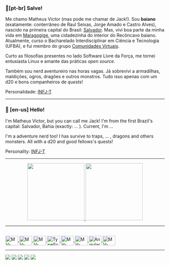 ### 👋[pt-br] Salve! 

Me chamo Matheus Victor (mas pode me chamar de Jack!). Sou **baiano** (exatamente: conterrâneo de Raul Seixas, Jorge Amado e Castro Alves), nascido na primeira capital do Brasil: [Salvador](https://pt.wikipedia.org/wiki/Salvador). Mas, vivi boa parte da minha vida em [Maragogige](https://www.instagram.com/aah_maragogipe/), uma cidadezinha do interior do Recôncavo baiano. Atualmente, curso o Bacharelado Interdisciplinar em Ciência e Tecnologia (UFBA), e fui membro do grupo [Comunidades Virtuais](https://www.instagram.com/comunidadesvirtuais/).

Curto as filosofias presentes no lado Software Livre da Força, me tornei entusiasta Linux e amante das práticas _open source_.

Também sou nerd aventureiro nas horas vagas. Já sobrevivi a armadilhas, maldições, ogros, dragões e outros monstros. Tudo isso apenas com um d20 e bons companheiros de _quests_!

Personalidade: [INFJ-T](https://www.16personalities.com/infj-strengths-and-weaknesses)

------

### 👋 [en-us] Hello!

I'm Matheus Victor, but you can call me Jack! I'm from the first Brazil's capital: Salvador, Bahia (exactly: ... ). Current, I'm ...

I'm a adventure nerd too! I has survive to traps, ... , dragons and others monsters. All with a d20 and good fellows's quests!

Personality: [INFJ-T](https://www.16personalities.com/infj-strengths-and-weaknesses)

------

<div align="center">
  <a href="matheusvictor.github.io" target = "_blank">
  <img height="180em" src="https://github-readme-stats.vercel.app/api?username=matheusvictor&show_icons=true&theme=cobalt&include_all_commits=true&count_private=true"/>
  <img height="180em" src="https://github-readme-stats.vercel.app/api/top-langs/?username=matheusvictor&layout=compact&langs_count=7&theme=cobalt"/>
</div>

------

<!-- Program languages -->
<div style="display: inline_block"><br>
  <!-- Icons from: https://devicon.dev/-->
  <img align="center" alt="MV-Python" height="30" width="40" src="https://cdn.jsdelivr.net/gh/devicons/devicon/icons/python/python-original.svg">
  <img align="center" alt="MV-Kotlin" height="30" width="40" src="https://cdn.jsdelivr.net/gh/devicons/devicon/icons/kotlin/kotlin-original.svg">
  <img align="center" alt="MV-Java" height="30" width="40" src="https://cdn.jsdelivr.net/gh/devicons/devicon/icons/java/java-original.svg">
  <img align="center" alt="TypeScript" height="30" width="40"  src="https://cdn.jsdelivr.net/gh/devicons/devicon/icons/typescript/typescript-original.svg">    
  <img align="center" alt="MV-SQL" height="30" width="40" src="https://cdn.jsdelivr.net/gh/devicons/devicon/icons/mysql/mysql-original.svg">          
  <img align="center" alt="MV-Android" height="30" width="40" src="https://cdn.jsdelivr.net/gh/devicons/devicon/icons/android/android-original.svg">
  <img align="center" alt="Angular" height="30" width="40" src="https://cdn.jsdelivr.net/gh/devicons/devicon/icons/angularjs/angularjs-original.svg">          

  <!-- Others tech skills -->
  <img align="center" alt="MV-Linux" height="30" width="40" src="https://cdn.jsdelivr.net/gh/devicons/devicon/icons/linux/linux-original.svg">
</div>

------

<div>
  <!-- Icons from: https://dev.to/envoy_/150-badges-for-github-pnk-->
  <a href="https://www.linkedin.com/in/mathvictor/" target="_blank"><img src="https://img.shields.io/badge/-LinkedIn-%230077B5?style=for-the-badge&logo=linkedin&logoColor=white" target="_blank"></a> 
  <a href="https://www.twitch.tv/viccth0r" target="_blank"><img src="https://img.shields.io/badge/Twitch-9146FF?style=for-the-badge&logo=twitch&logoColor=white" target="_blank"></a>
  <a href="https://www.youtube.com/channel/UC-Zbt1MeolRyfAmqHAdj5Ag" target="_blank"><img src="https://img.shields.io/badge/YouTube-FF0000?style=for-the-badge&logo=youtube&logoColor=white" target="_blank"></a>
  <a href="https://instagram.com/mathvictor" target="_blank"><img src="https://img.shields.io/badge/-Instagram-%23E4405F?style=for-the-badge&logo=instagram&logoColor=white" target="_blank"></a>
  <a href="https://discord.com/invite/ZebNtvqCvM" target="_blank"><img src="https://img.shields.io/badge/Discord-7289DA?style=for-the-badge&logo=discord&logoColor=white" target="_blank"></a> 

  <!-- ![Snake animation](https://github.com/matheusvictor/matheusvictor/blob/output/github-contribution-grid-snake.svg) -->

</div>
